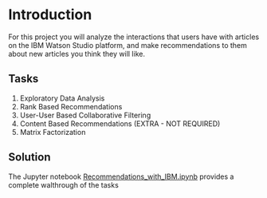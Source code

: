 # Introduction 
For this project you will analyze the interactions that users have with articles on the IBM Watson Studio platform, and make recommendations to them about new articles you think they will like. 
## Tasks
1. Exploratory Data Analysis
2. Rank Based Recommendations
3. User-User Based Collaborative Filtering
4. Content Based Recommendations (EXTRA - NOT REQUIRED)
5. Matrix Factorization
## Solution 
The Jupyter notebook [Recommendations_with_IBM.ipynb](https://github.com/TensorAdy/udacity_dsnd/blob/master/Project%203%20-%20Recommendations%20with%20IBM/Recommendations_with_IBM.ipynb) provides a complete walthrough of the tasks


